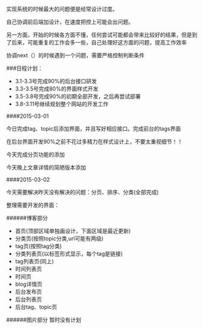 实现系统的时候最大的问题便是经常设计过度。

自己协调前后端加设计，在速度把控上可能会出问题。

另一方面，开始的时候各方面不懂，任何尝试可能都会带来比较好的结果，但是到了后来，可能重复的工作会多一些，自己处理好这方面的问题，提高工作效率

协调next（）的时候遇到一个问题，需要严格控制判断条件

###日程计划：

* 3.1-3.3号完成90%的后台接口研发
* 3.3-3.5号完成80%的界面样式开发
* 3.5-3.8号完成90%的初期全部开发，之后再尝试部署
* 3.8-3.11号继续规划整个网站的开发工作

####2015-03-01

今日完成tag、topic后添加界面，并且写好相应接口。完成前台的tags界面

在后台界面开发90%之前不花过多精力在样式设计上，不要太重视细节！！

今天完成分页功能的添加

今天晚上文章详情的简陋版本添加

####2015-03-02

今天需要解决昨天没有解决的问题：分页、排序、分类(全部完成)

整理需要开发的界面：

######博客部分

* 首页(顶部区域单独画设计，下面区域是最近更新)
* 分类页(按照topic分类,url可能有两级)
* tag页(按照tag分类)
* 分类列表页(以标签形式显示，每个tag是链接)
* tag列表页(同上)
* 时间列表页
* 时间页
* blog详情页
* 后台发布页
* 后台列表页
* 后台tag、topic页

######图片部分
暂时没有计划
